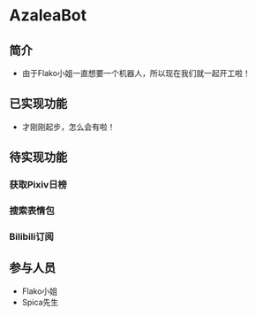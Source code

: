 # AzaleaBot
## 简介
 + 由于Flako小姐一直想要一个机器人，所以现在我们就一起开工啦！
## 已实现功能
 + 才刚刚起步，怎么会有啦！
## 待实现功能
### 获取Pixiv日榜
### 搜索表情包
### Bilibili订阅
## 参与人员
 + Flako小姐
 + Spica先生
